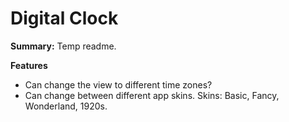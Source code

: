 <h1>Digital Clock</h1>

<strong>Summary:</strong>
Temp readme.


<strong>Features</strong>
- Can change the view to different time zones?
- Can change between different app skins.
    Skins: Basic, Fancy, Wonderland, 1920s.


